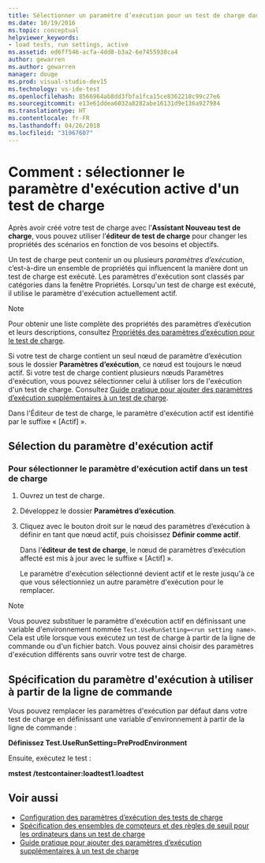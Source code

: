 ```yaml
---
title: Sélectionner un paramètre d’exécution pour un test de charge dans Visual Studio
ms.date: 10/19/2016
ms.topic: conceptual
helpviewer_keywords:
- load tests, run settings, active
ms.assetid: ed6ff546-acfa-4dd8-b3a2-6e7455930ca4
author: gewarren
ms.author: gewarren
manager: douge
ms.prod: visual-studio-dev15
ms.technology: vs-ide-test
ms.openlocfilehash: 8566964ab8dd3fbfa1fca15ce8362218c99c27e6
ms.sourcegitcommit: e13e61ddea6032a8282abe16131d9e136a927984
ms.translationtype: HT
ms.contentlocale: fr-FR
ms.lasthandoff: 04/26/2018
ms.locfileid: "31967607"
---
```

# <a name="how-to-select-the-active-run-setting-for-a-load-test"></a>Comment : sélectionner le paramètre d'exécution active d'un test de charge

Après avoir créé votre test de charge avec l’**Assistant Nouveau test de charge**, vous pouvez utiliser l’**éditeur de test de charge** pour changer les propriétés des scénarios en fonction de vos besoins et objectifs.

Un test de charge peut contenir un ou plusieurs *paramètres d’exécution*, c’est-à-dire un ensemble de propriétés qui influencent la manière dont un test de charge est exécuté. Les paramètres d'exécution sont classés par catégories dans la fenêtre Propriétés. Lorsqu'un test de charge est exécuté, il utilise le paramètre d'exécution actuellement actif.

> [!NOTE]
> Pour obtenir une liste complète des propriétés des paramètres d’exécution et leurs descriptions, consultez [Propriétés des paramètres d’exécution pour le test de charge](../test/load-test-run-settings-properties.md).

Si votre test de charge contient un seul nœud de paramètre d’exécution sous le dossier **Paramètres d’exécution**, ce nœud est toujours le nœud actif. Si votre test de charge contient plusieurs nœuds Paramètres d'exécution, vous pouvez sélectionner celui à utiliser lors de l'exécution d'un test de charge. Consultez [Guide pratique pour ajouter des paramètres d’exécution supplémentaires à un test de charge](../test/how-to-add-additional-run-settings-to-a-load-test.md).

Dans l'Éditeur de test de charge, le paramètre d'exécution actif est identifié par le suffixe « [Actif] ».

## <a name="selecting-the-active-run-setting"></a>Sélection du paramètre d'exécution actif

### <a name="to-select-the-active-run-setting-in-a-load-test"></a>Pour sélectionner le paramètre d'exécution actif dans un test de charge

1.  Ouvrez un test de charge.

2.  Développez le dossier **Paramètres d’exécution**.

3.  Cliquez avec le bouton droit sur le nœud des paramètres d’exécution à définir en tant que nœud actif, puis choisissez **Définir comme actif**.

     Dans l’**éditeur de test de charge**, le nœud de paramètres d’exécution affecté est mis à jour avec le suffixe « [Actif] ».

     Le paramètre d'exécution sélectionné devient actif et le reste jusqu'à ce que vous sélectionniez un autre paramètre d'exécution pour le remplacer.

> [!NOTE]
> Vous pouvez substituer le paramètre d'exécution actif en définissant une variable d'environnement nommée `Test.UseRunSetting=<run setting name>`. Cela est utile lorsque vous exécutez un test de charge à partir de la ligne de commande ou d'un fichier batch. Vous pouvez ainsi choisir des paramètres d'exécution différents sans ouvrir votre test de charge.


## <a name="specifying-the-run-setting-to-use-from-the-command-line"></a>Spécification du paramètre d'exécution à utiliser à partir de la ligne de commande
 Vous pouvez remplacer les paramètres d'exécution par défaut dans votre test de charge en définissant une variable d'environnement à partir de la ligne de commande :

 **Définissez Test.UseRunSetting=PreProdEnvironment**

 Ensuite, exécutez le test :

 **mstest /testcontainer:loadtest1.loadtest**

## <a name="see-also"></a>Voir aussi

- [Configuration des paramètres d’exécution des tests de charge](../test/configure-load-test-run-settings.md)
- [Spécification des ensembles de compteurs et des règles de seuil pour les ordinateurs dans un test de charge](../test/specify-counter-sets-and-threshold-rules-for-load-testing.md)
- [Guide pratique pour ajouter des paramètres d’exécution supplémentaires à un test de charge](../test/how-to-add-additional-run-settings-to-a-load-test.md)
